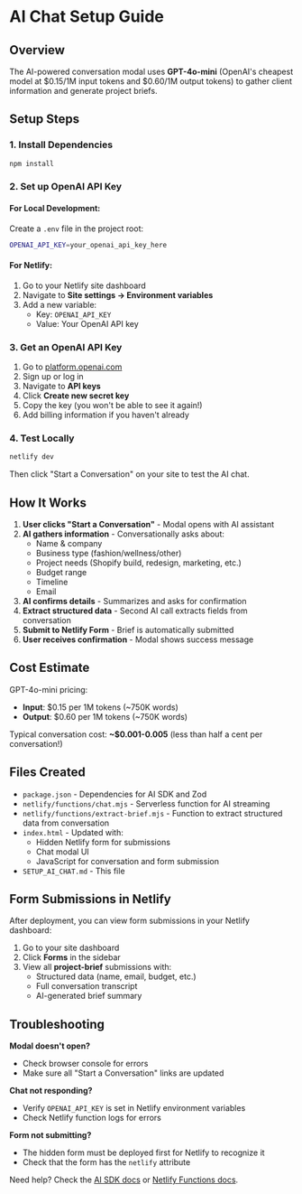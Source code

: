 # AI Chat Setup Guide

## Overview
The AI-powered conversation modal uses **GPT-4o-mini** (OpenAI's cheapest model at $0.15/1M input tokens and $0.60/1M output tokens) to gather client information and generate project briefs.

## Setup Steps

### 1. Install Dependencies
```bash
npm install
```

### 2. Set up OpenAI API Key

#### For Local Development:
Create a `.env` file in the project root:
```bash
OPENAI_API_KEY=your_openai_api_key_here
```

#### For Netlify:
1. Go to your Netlify site dashboard
2. Navigate to **Site settings → Environment variables**
3. Add a new variable:
   - Key: `OPENAI_API_KEY`
   - Value: Your OpenAI API key

### 3. Get an OpenAI API Key
1. Go to [platform.openai.com](https://platform.openai.com/)
2. Sign up or log in
3. Navigate to **API keys**
4. Click **Create new secret key**
5. Copy the key (you won't be able to see it again!)
6. Add billing information if you haven't already

### 4. Test Locally
```bash
netlify dev
```

Then click "Start a Conversation" on your site to test the AI chat.

## How It Works

1. **User clicks "Start a Conversation"** - Modal opens with AI assistant
2. **AI gathers information** - Conversationally asks about:
   - Name & company
   - Business type (fashion/wellness/other)
   - Project needs (Shopify build, redesign, marketing, etc.)
   - Budget range
   - Timeline
   - Email
3. **AI confirms details** - Summarizes and asks for confirmation
4. **Extract structured data** - Second AI call extracts fields from conversation
5. **Submit to Netlify Form** - Brief is automatically submitted
6. **User receives confirmation** - Modal shows success message

## Cost Estimate

GPT-4o-mini pricing:
- **Input**: $0.15 per 1M tokens (~750K words)
- **Output**: $0.60 per 1M tokens (~750K words)

Typical conversation cost: **~$0.001-0.005** (less than half a cent per conversation!)

## Files Created

- `package.json` - Dependencies for AI SDK and Zod
- `netlify/functions/chat.mjs` - Serverless function for AI streaming
- `netlify/functions/extract-brief.mjs` - Function to extract structured data from conversation
- `index.html` - Updated with:
  - Hidden Netlify form for submissions
  - Chat modal UI
  - JavaScript for conversation and form submission
- `SETUP_AI_CHAT.md` - This file

## Form Submissions in Netlify

After deployment, you can view form submissions in your Netlify dashboard:
1. Go to your site dashboard
2. Click **Forms** in the sidebar
3. View all **project-brief** submissions with:
   - Structured data (name, email, budget, etc.)
   - Full conversation transcript
   - AI-generated brief summary

## Troubleshooting

**Modal doesn't open?**
- Check browser console for errors
- Make sure all "Start a Conversation" links are updated

**Chat not responding?**
- Verify `OPENAI_API_KEY` is set in Netlify environment variables
- Check Netlify function logs for errors

**Form not submitting?**
- The hidden form must be deployed first for Netlify to recognize it
- Check that the form has the `netlify` attribute

Need help? Check the [AI SDK docs](https://ai-sdk.dev/) or [Netlify Functions docs](https://docs.netlify.com/functions/overview/).

